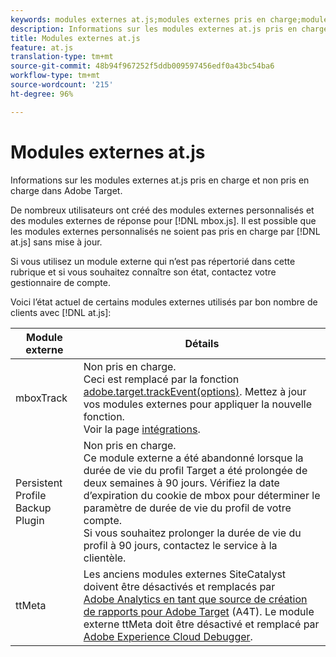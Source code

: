 ```yaml
---
keywords: modules externes at.js;modules externes pris en charge;modules externes non pris en charge;ttMeta;ttmeta;mboxTrack
description: Informations sur les modules externes at.js pris en charge et non pris en charge pour Adobe Target.
title: Modules externes at.js
feature: at.js
translation-type: tm+mt
source-git-commit: 48b94f967252f5ddb009597456edf0a43bc54ba6
workflow-type: tm+mt
source-wordcount: '215'
ht-degree: 96%

---
```



# Modules externes at.js

Informations sur les modules externes at.js pris en charge et non pris en charge dans Adobe Target.

De nombreux utilisateurs ont créé des modules externes personnalisés et des modules externes de réponse pour [!DNL mbox.js]. Il est possible que les modules externes personnalisés ne soient pas pris en charge par [!DNL at.js] sans mise à jour.

Si vous utilisez un module externe qui n’est pas répertorié dans cette rubrique et si vous souhaitez connaître son état, contactez votre gestionnaire de compte.

Voici l’état actuel de certains modules externes utilisés par bon nombre de clients avec [!DNL at.js]:

| Module externe | Détails |
|--- |--- |
| mboxTrack | Non pris en charge.<br>Ceci est remplacé par la fonction [adobe.target.trackEvent(options)](/help/c-implementing-target/c-implementing-target-for-client-side-web/adobe-target-trackevent.md). Mettez à jour vos modules externes pour appliquer la nouvelle fonction.<br>Voir la page [intégrations](/help/c-implementing-target/c-implementing-target-for-client-side-web/c-how-atjs-works/target-atjs-integrations.md). |
| Persistent Profile Backup Plugin | Non pris en charge.<br>Ce module externe a été abandonné lorsque la durée de vie du profil Target a été prolongée de deux semaines à 90 jours. Vérifiez la date d’expiration du cookie de mbox pour déterminer le paramètre de durée de vie du profil de votre compte.<br>Si vous souhaitez prolonger la durée de vie du profil à 90 jours, contactez le service à la clientèle. |
| ttMeta | Les anciens modules externes SiteCatalyst doivent être désactivés et remplacés par [Adobe Analytics en tant que source de création de rapports pour Adobe Target](/help/c-integrating-target-with-mac/a4t/a4t.md) (A4T). Le module externe ttMeta doit être désactivé et remplacé par [Adobe Experience Cloud Debugger](https://chrome.google.com/webstore/detail/adobe-experience-cloud-de/ocdmogmohccmeicdhlhhgepeaijenapj). |